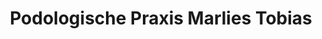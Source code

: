 ---
title: "Podologische Praxis Marlies Tobias"
url: /spremberg/podologische-praxis-marlies-tobias/
shop: Kosmetik
---